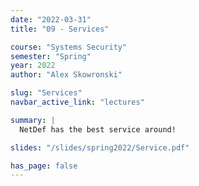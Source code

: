 ```yaml
---
date: "2022-03-31"
title: "09 - Services"

course: "Systems Security"
semester: "Spring"
year: 2022
author: "Alex Skowronski"

slug: "Services"
navbar_active_link: "lectures"

summary: |
  NetDef has the best service around!

slides: "/slides/spring2022/Service.pdf"

has_page: false
---
```


